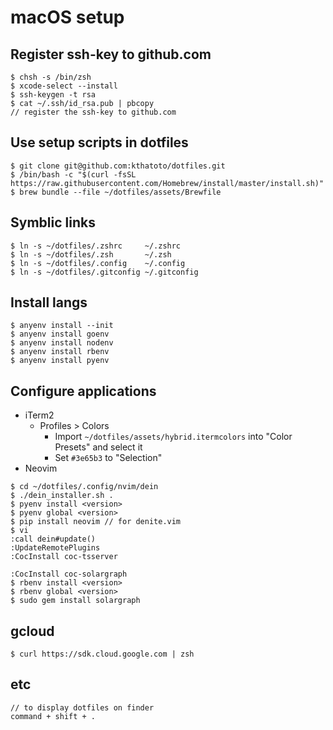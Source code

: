# macOS setup

## Register ssh-key to github.com
```
$ chsh -s /bin/zsh
$ xcode-select --install
$ ssh-keygen -t rsa
$ cat ~/.ssh/id_rsa.pub | pbcopy
// register the ssh-key to github.com
```

## Use setup scripts in dotfiles
```
$ git clone git@github.com:kthatoto/dotfiles.git
$ /bin/bash -c "$(curl -fsSL https://raw.githubusercontent.com/Homebrew/install/master/install.sh)"
$ brew bundle --file ~/dotfiles/assets/Brewfile
```

## Symblic links
```
$ ln -s ~/dotfiles/.zshrc     ~/.zshrc
$ ln -s ~/dotfiles/.zsh       ~/.zsh
$ ln -s ~/dotfiles/.config    ~/.config
$ ln -s ~/dotfiles/.gitconfig ~/.gitconfig
```

## Install langs
```
$ anyenv install --init
$ anyenv install goenv
$ anyenv install nodenv
$ anyenv install rbenv
$ anyenv install pyenv
```

## Configure applications
* iTerm2
  * Profiles > Colors
    * Import `~/dotfiles/assets/hybrid.itermcolors` into "Color Presets" and select it
    * Set `#3e65b3` to "Selection"
* Neovim
```
$ cd ~/dotfiles/.config/nvim/dein
$ ./dein_installer.sh .
$ pyenv install <version>
$ pyenv global <version>
$ pip install neovim // for denite.vim
$ vi
:call dein#update()
:UpdateRemotePlugins
:CocInstall coc-tsserver

:CocInstall coc-solargraph
$ rbenv install <version>
$ rbenv global <version>
$ sudo gem install solargraph
```

## gcloud
```
$ curl https://sdk.cloud.google.com | zsh
```

## etc
```
// to display dotfiles on finder
command + shift + .
```
